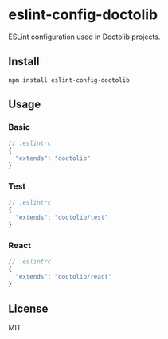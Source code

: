 # eslint-config-doctolib

ESLint configuration used in Doctolib projects.

## Install

```
npm install eslint-config-doctolib
```

## Usage

### Basic

```js
// .eslintrc
{
  "extends": "doctolib"
}
```

### Test

```js
// .eslintrc
{
  "extends": "doctolib/test"
}
```

### React

```js
// .eslintrc
{
  "extends": "doctolib/react"
}
```

## License

MIT
